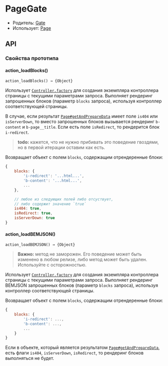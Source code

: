 # PageGate

* Родитель: [Gate](Gate.md)
* Использует: [Page](Page.md)

## API

### Свойства прототипа

#### action_loadBlocks()

`action_loadBlocks() → {Object}`

Использует [`Controller.factory`](Controller.md#factory) для создания экземпляра контроллера
страницы с текущими параметрами запроса. Выполняет рендеринг запрошенных блоков (параметр `blocks` запроса),
используя контроллер соответствующей страницы.

В случае, если результат [`Page#getAndPrepareData`](ProvidersMixin.md#getandpreparedata) имеет поле `is404` или `isServerDown`,
то вместо запрошенных блоков вызывается рендеринг `b-content` и `b-page__title`.
Если есть поле `isRedirect`, то рендерится блок `i-redirect`.

> **todo:** кажется, что не нужно прибивать это поведение гвоздями,
> но в первой итерации оставим как есть.

Возвращает объект с полем `blocks`, содержащим отрендеренные блоки:

```javascript
{
    blocks: {
        'i-redirect': '...html...',
        'b-content': '...html...',
        ...
    },

    // любое из следующих полей либо отсуствует,
    // либо содержит значение `true`
    is404: true,
    isRedirect: true,
    isServerDown: true
}
```

#### action_loadBEMJSON()

`action_loadBEMJSON() → {Object}`

> **Важно:** метод не заморожен. Его поведение может быть изменено в любом релизе,
> либо метод может быть удален. Используйте с осторожностью.

Использует [`Controller.factory`](Controller.md#factory) для создания экземпляра контроллера
страницы с текущими параметрами запроса. Выполняет рендеринг  BEMJSON запрошенных блоков (параметр `blocks` запроса),
используя контроллер соответствующей страницы.

Возвращает объект с полем `blocks`, содержащим отрендеренные блоки:

```javascript
{
    blocks: {
        'i-redirect': ...,
        'b-content': ...,
        ...
    }
}
```

Если в объекте, который является результатом [`Page#getAndPrepareData`](ProvidersMixin.md#getandpreparedata),
есть флаги `is404`, `isServerDown`, `isRedirect`, то рендеринг блоков выполняться не будет.
